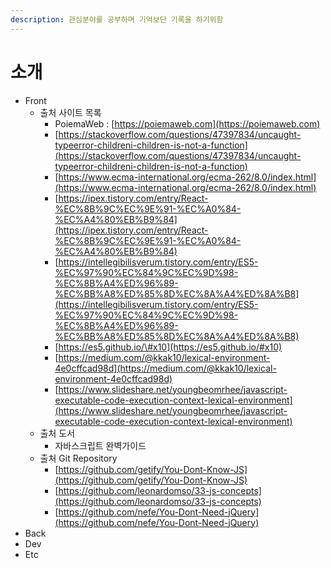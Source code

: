 ```yaml
---
description: 관심분야를 공부하며 기억보단 기록을 하기위함
---
```


# 소개



* Front
  * 출처 사이트 목록
    * PoiemaWeb : [https://poiemaweb.com](https://poiemaweb.com)
    * [https://stackoverflow.com/questions/47397834/uncaught-typeerror-childreni-children-is-not-a-function](https://stackoverflow.com/questions/47397834/uncaught-typeerror-childreni-children-is-not-a-function)
    * [https://www.ecma-international.org/ecma-262/8.0/index.html](https://www.ecma-international.org/ecma-262/8.0/index.html)
    * [https://ipex.tistory.com/entry/React-%EC%8B%9C%EC%9E%91-%EC%A0%84-%EC%A4%80%EB%B9%84](https://ipex.tistory.com/entry/React-%EC%8B%9C%EC%9E%91-%EC%A0%84-%EC%A4%80%EB%B9%84)
    * [https://intellegibilisverum.tistory.com/entry/ES5-%EC%97%90%EC%84%9C%EC%9D%98-%EC%8B%A4%ED%96%89-%EC%BB%A8%ED%85%8D%EC%8A%A4%ED%8A%B8](https://intellegibilisverum.tistory.com/entry/ES5-%EC%97%90%EC%84%9C%EC%9D%98-%EC%8B%A4%ED%96%89-%EC%BB%A8%ED%85%8D%EC%8A%A4%ED%8A%B8)
    * [https://es5.github.io/\#x10](https://es5.github.io/#x10)
    * [https://medium.com/@kkak10/lexical-environment-4e0cffcad98d](https://medium.com/@kkak10/lexical-environment-4e0cffcad98d)
    * [https://www.slideshare.net/youngbeomrhee/javascript-executable-code-execution-context-lexical-environment](https://www.slideshare.net/youngbeomrhee/javascript-executable-code-execution-context-lexical-environment)
  * 출처 도서
    * 자바스크립트 완벽가이드
  * 출처 Git Repository
    * [https://github.com/getify/You-Dont-Know-JS](https://github.com/getify/You-Dont-Know-JS)
    * [https://github.com/leonardomso/33-js-concepts](https://github.com/leonardomso/33-js-concepts)
    * [https://github.com/nefe/You-Dont-Need-jQuery](https://github.com/nefe/You-Dont-Need-jQuery)
* Back
* Dev
* Etc

